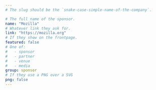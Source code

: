 ```yaml
---
# The slug should be the `snake-case-simple-name-of-the-company`.

# The full name of the sponsor.
name: "Mozilla"
# Whatever link they ask for.
link: "https://mozilla.org"
# If they show on the frontpage.
featured: false
# One of:
#   - sponsor
#   - partner
#   - venue
#   - media
group: sponsor
# If they use a PNG over a SVG
png: false
---
```


<!-- Their description. -->
